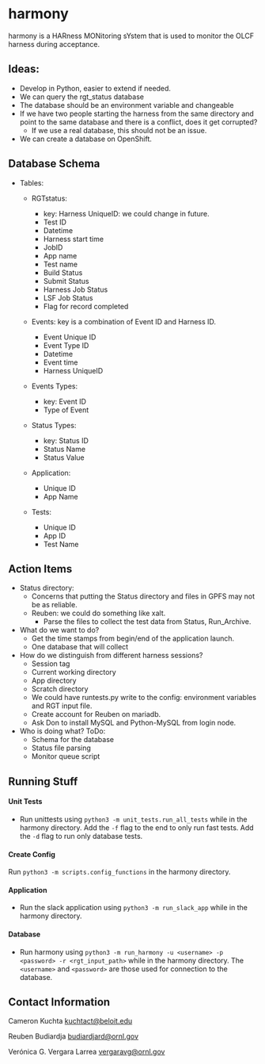 # harmony

harmony is a HARness MONitoring sYstem that is used to monitor the OLCF harness
during acceptance.

## Ideas:
* Develop in Python, easier to extend if needed.
* We can query the rgt_status database
* The database should be an environment variable and changeable
* If we have two people starting the harness from the same directory and point 
to the same database and there is a conflict, does it get corrupted?
  * If we use a real database, this should not be an issue.
* We can create a database on OpenShift.

## Database Schema
- Tables:
  - RGTstatus: 
    - key: Harness UniqueID: we could change in future.
    - Test ID
    - Datetime
    - Harness start time
    - JobID
    - App name
    - Test name
    - Build Status
    - Submit Status
    - Harness Job Status
    - LSF Job Status
    - Flag for record completed
    
  - Events: key is a combination of Event ID and Harness ID.
    - Event Unique ID
    - Event Type ID
    - Datetime
    - Event time
    - Harness UniqueID   

  - Events Types:
    - key: Event ID
    - Type of Event

  - Status Types:
    - key: Status ID
    - Status Name
    - Status Value
    
  - Application:
    - Unique ID
    - App Name
    
  - Tests:
    - Unique ID
    - App ID
    - Test Name
    
## Action Items
- Status directory:
  - Concerns that putting the Status directory and files in GPFS may not be as
    reliable.
  - Reuben: we could do something like xalt.
    - Parse the files to collect the test data from Status, Run_Archive.
- What do we want to do?
  - Get the time stamps from begin/end of the application launch.
  - One database that will collect 
- How do we distinguish from different harness sessions?
  - Session tag
  - Current working directory
  - App directory
  - Scratch directory
  - We could have runtests.py write to the config: environment variables and RGT
    input file.
  - Create account for Reuben on mariadb.
  - Ask Don to install MySQL and Python-MySQL from login node.
- Who is doing what? ToDo:
  - Schema for the database
  - Status file parsing
  - Monitor queue script

## Running Stuff
#### Unit Tests
- Run unittests using `python3 -m unit_tests.run_all_tests` while in the harmony directory. 
Add the `-f` flag to the end to only run fast tests.
Add the `-d` flag to run only database tests.

#### Create Config
Run `python3 -m scripts.config_functions` in the harmony directory.
  
#### Application
- Run the slack application using `python3 -m run_slack_app` while in the harmony directory.

#### Database
- Run harmony using `python3 -m run_harmony -u <username> -p <password> -r <rgt_input_path>` 
while in the harmony directory. The `<username>` and `<password>` are those used for connection to the database.

## Contact Information
Cameron Kuchta <kuchtact@beloit.edu>

Reuben Budiardja <budiardjard@ornl.gov>

Verónica G. Vergara Larrea <vergaravg@ornl.gov>

